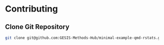 # Contributing

## Clone Git Repository

```bash
git clone git@github.com:GESIS-Methods-Hub/minimal-example-qmd-rstats.git
```